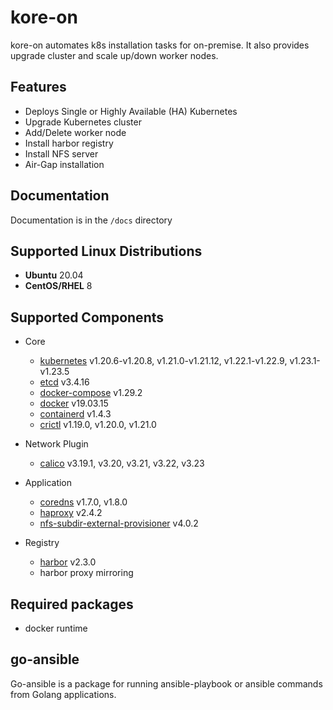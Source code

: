 # kore-on

kore-on automates k8s installation tasks for on-premise.
It also provides upgrade cluster and scale up/down worker nodes.

## Features
- Deploys Single or Highly Available (HA) Kubernetes
- Upgrade Kubernetes cluster
- Add/Delete worker node
- Install harbor registry
- Install NFS server
- Air-Gap installation

## Documentation

Documentation is in the `/docs` directory

## Supported Linux Distributions

- **Ubuntu** 20.04
- **CentOS/RHEL** 8

## Supported Components

- Core
  - [kubernetes](https://github.com/kubernetes/kubernetes/tree/master/CHANGELOG) v1.20.6-v1.20.8, v1.21.0-v1.21.12, v1.22.1-v1.22.9, v1.23.1-v1.23.5
  - [etcd](https://github.com/etcd-io/etcd/releases) v3.4.16
  - [docker-compose](https://github.com/docker/compose/releases) v1.29.2  
  - [docker](https://www.docker.com/) v19.03.15
  - [containerd](https://containerd.io/) v1.4.3
  - [crictl](https://github.com/kubernetes-sigs/cri-tools) v1.19.0, v1.20.0, v1.21.0
  
- Network Plugin
  - [calico](https://github.com/projectcalico/calico/releases) v3.19.1, v3.20, v3.21, v3.22, v3.23
  
- Application
  - [coredns](https://github.com/coredns/coredns) v1.7.0, v1.8.0
  - [haproxy](https://hub.docker.com/_/haproxy?tab=tags&page=1&ordering=last_updated) v2.4.2  
  - [nfs-subdir-external-provisioner](https://github.com/kubernetes-sigs/nfs-subdir-external-provisioner/releases) v4.0.2  
  
- Registry
  - [harbor](https://github.com/goharbor/harbor/releases) v2.3.0
  - harbor proxy mirroring
  
## Required packages
 * docker runtime

## go-ansible 
Go-ansible is a package for running ansible-playbook or ansible commands from Golang applications.




